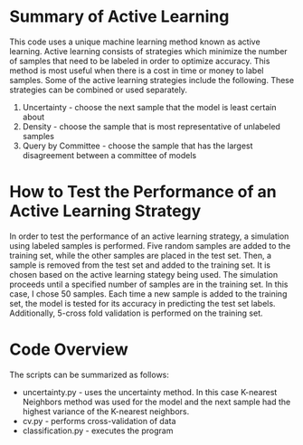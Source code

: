 # Summary of Active Learning

This code uses a unique machine learning method known as active learning. Active learning consists of strategies which minimize the number of samples that need to be labeled in order to optimize accuracy. This method is most useful when there is a cost in time or money to label samples. Some of the active learning strategies include the following. These strategies can be combined or used separately. 

1. Uncertainty - choose the next sample that the model is least certain about
2. Density - choose the sample that is most representative of unlabeled samples
3. Query by Committee - choose the sample that has the largest disagreement between a committee of models

# How to Test the Performance of an Active Learning Strategy 
In order to test the performance of an active learning strategy, a simulation using labeled samples is performed. Five random samples are added to the training set, while the other samples are placed in the test set. Then, a sample is removed from the test set and added to the training set. It is chosen based on the active learning stategy being used. The simulation proceeds until a specified number of samples are in the training set. In this case, I chose 50 samples. Each time a new sample is added to the training set, the model is tested for its accuracy in predicting the test set labels. Additionally, 5-cross fold validation is performed on the training set. 

# Code Overview

The scripts can be summarized as follows:

- uncertainty.py - uses the uncertainty method. In this case K-nearest Neighbors method was used for the model and the next sample had the highest variance of the K-nearest neighbors.
- cv.py - performs cross-validation of data
- classification.py - executes the program
